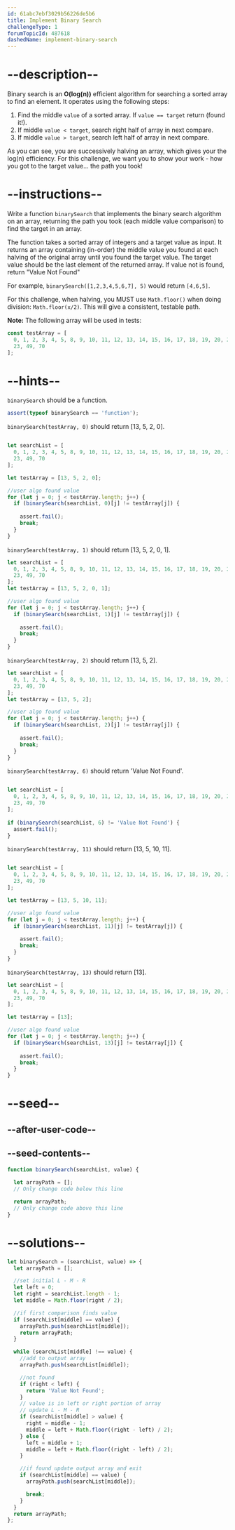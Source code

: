 ```yaml
---
id: 61abc7ebf3029b56226de5b6
title: Implement Binary Search
challengeType: 1
forumTopicId: 487618
dashedName: implement-binary-search
---
```


# --description--

Binary search is an **O(log(n))** efficient algorithm for searching a sorted array to find an element. It operates using the following steps:

1. Find the middle `value` of a sorted array. If `value == target` return (found it!).
1. If middle `value < target`, search right half of array in next compare.
1. If middle `value > target`, search left half of array in next compare.

As you can see, you are successively halving an array, which gives your the log(n) efficiency. For this challenge, we want you to show your work - how you got to the target value... the path you took!

# --instructions--

Write a function `binarySearch` that implements the binary search algorithm on an array, returning the path you took (each middle value comparison) to find the target in an array.

The function takes a sorted array of integers and a target value as input. It returns an array containing (in-order) the middle value you found at each halving of the original array until you found the target value. The target value should be the last element of the returned array. If value not is found, return "Value Not Found"

For example, `binarySearch([1,2,3,4,5,6,7], 5)` would return `[4,6,5]`.

For this challenge, when halving, you MUST use `Math.floor()` when doing division: `Math.floor(x/2)`. This will give a consistent, testable path.

**Note:** The following array will be used in tests:

```js
const testArray = [
  0, 1, 2, 3, 4, 5, 8, 9, 10, 11, 12, 13, 14, 15, 16, 17, 18, 19, 20, 21, 22,
  23, 49, 70
];
```

# --hints--

`binarySearch` should be a function.

```js
assert(typeof binarySearch == 'function');
```

`binarySearch(testArray, 0)` should return [13, 5, 2, 0].

```js

let searchList = [
  0, 1, 2, 3, 4, 5, 8, 9, 10, 11, 12, 13, 14, 15, 16, 17, 18, 19, 20, 21, 22,
  23, 49, 70
];

let testArray = [13, 5, 2, 0];

//user algo found value
for (let j = 0; j < testArray.length; j++) {
  if (binarySearch(searchList, 0)[j] != testArray[j]) {
    
    assert.fail();
    break;
  }
}

```

`binarySearch(testArray, 1)` should return [13, 5, 2, 0, 1].

```js
let searchList = [
  0, 1, 2, 3, 4, 5, 8, 9, 10, 11, 12, 13, 14, 15, 16, 17, 18, 19, 20, 21, 22,
  23, 49, 70
];
let testArray = [13, 5, 2, 0, 1];

//user algo found value
for (let j = 0; j < testArray.length; j++) {
  if (binarySearch(searchList, 1)[j] != testArray[j]) {
    
    assert.fail();
    break;
  }
}

```

`binarySearch(testArray, 2)` should return [13, 5, 2].

```js
let searchList = [
  0, 1, 2, 3, 4, 5, 8, 9, 10, 11, 12, 13, 14, 15, 16, 17, 18, 19, 20, 21, 22,
  23, 49, 70
];
let testArray = [13, 5, 2];

//user algo found value
for (let j = 0; j < testArray.length; j++) {
  if (binarySearch(searchList, 2)[j] != testArray[j]) {
    
    assert.fail();
    break;
  }
}

```

`binarySearch(testArray, 6)` should return 'Value Not Found'.

```js

let searchList = [
  0, 1, 2, 3, 4, 5, 8, 9, 10, 11, 12, 13, 14, 15, 16, 17, 18, 19, 20, 21, 22,
  23, 49, 70
];
 
if (binarySearch(searchList, 6) != 'Value Not Found') {
  assert.fail();
}

```

`binarySearch(testArray, 11)` should return [13, 5, 10, 11].

```js

let searchList = [
  0, 1, 2, 3, 4, 5, 8, 9, 10, 11, 12, 13, 14, 15, 16, 17, 18, 19, 20, 21, 22,
  23, 49, 70
];

let testArray = [13, 5, 10, 11];

//user algo found value
for (let j = 0; j < testArray.length; j++) {
  if (binarySearch(searchList, 11)[j] != testArray[j]) {
    
    assert.fail();
    break;
  }
}

```

`binarySearch(testArray, 13)` should return [13].

```js
let searchList = [
  0, 1, 2, 3, 4, 5, 8, 9, 10, 11, 12, 13, 14, 15, 16, 17, 18, 19, 20, 21, 22,
  23, 49, 70
];

let testArray = [13];

//user algo found value
for (let j = 0; j < testArray.length; j++) {
  if (binarySearch(searchList, 13)[j] != testArray[j]) {
    
    assert.fail();
    break;
  }
}

```


# --seed--

## --after-user-code--

## --seed-contents--

```js
function binarySearch(searchList, value) {
  
  let arrayPath = [];
  // Only change code below this line

  return arrayPath;
  // Only change code above this line
}
```



# --solutions--

```js
let binarySearch = (searchList, value) => {
  let arrayPath = [];

  //set initial L - M - R
  let left = 0;
  let right = searchList.length - 1;
  let middle = Math.floor(right / 2);

  //if first comparison finds value
  if (searchList[middle] == value) {
    arrayPath.push(searchList[middle]);
    return arrayPath;
  }

  while (searchList[middle] !== value) {
    //add to output array
    arrayPath.push(searchList[middle]);

    //not found
    if (right < left) {
      return 'Value Not Found';
    }
    // value is in left or right portion of array
    // update L - M - R
    if (searchList[middle] > value) {
      right = middle - 1;
      middle = left + Math.floor((right - left) / 2);
    } else {
      left = middle + 1;
      middle = left + Math.floor((right - left) / 2);
    }

    //if found update output array and exit
    if (searchList[middle] == value) {
      arrayPath.push(searchList[middle]);

      break;
    }
  }
  return arrayPath;
};
```
